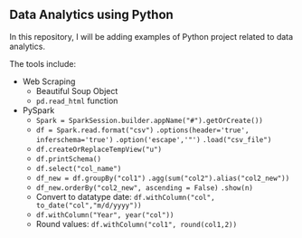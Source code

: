 ## Data Analytics using Python

In this repository, I will be adding examples of Python project related to data analytics.

The tools include:

- Web Scraping
  - Beautiful Soup Object
  - `pd.read_html` function
- PySpark
  - `Spark = SparkSession.builder.appName("#").getOrCreate())`
  - `df = Spark.read.format("csv")`
    `.options(header='true', inferschema='true')`
    `.option('escape','"')`
    `.load("csv_file")`
  - `df.createOrReplaceTempView("u")`
  - `df.printSchema()`
  - `df.select("col_name")`
  - `df_new = df.groupBy("col1")`
    `.agg(sum("col2").alias("col2_new"))`
  - `df_new.orderBy("col2_new", ascending = False)`
    `.show(n)`
  - Convert to datatype date: `df.withColumn("col", to_date("col","m/d/yyyy"))`
  - `df.withColumn("Year", year("col"))`
  - Round values: `df.withColumn("col1", round(col1,2))`